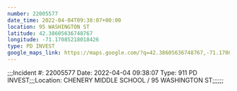 ```yaml
---
number: 22005577
date_time: 2022-04-04T09:38:07+00:00
location: 95 WASHINGTON ST
latitude: 42.38605636748767
longitude: -71.17085218018426
type: PD INVEST
google_maps_link: https://maps.google.com/?q=42.38605636748767,-71.17085218018426
---
```


;;;Incident #: 22005577   Date: 2022-04-04 09:38:07   Type: 911 PD INVEST;;;Location: CHENERY MIDDLE SCHOOL / 95 WASHINGTON ST;;;;;;

